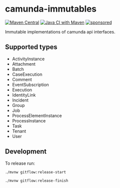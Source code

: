 # camunda-immutables

[![Maven Central](https://maven-badges.herokuapp.com/maven-central/io.holunda.commons/camunda-commons-immutables/badge.svg)](https://maven-badges.herokuapp.com/maven-central/io.holunda.commons/camunda-commons-immutables)
[![Java CI with Maven](https://github.com/holunda-io/camunda-commons-immutables/workflows/Java%20CI%20with%20Maven/badge.svg)](https://github.com/holunda-io/camunda-commons-immutables/actions?query=workflow%3A%22Java+CI+with+Maven%22)
[![sponsored](https://img.shields.io/badge/sponsoredBy-Holisticon-RED.svg)](https://holisticon.de/)

Immutable implementations of camunda api interfaces.

## Supported types

* ActivityInstance
* Attachment
* Batch
* CaseExecution
* Comment
* EventSubscription
* Execution
* IdentityLink
* Incident
* Group
* Job
* ProcessElementInstance
* ProcessInstance
* Task
* Tenant
* User

## Development

To release run:

`./mvnw gitflow:release-start`

`./mvnw gitflow:release-finish`

